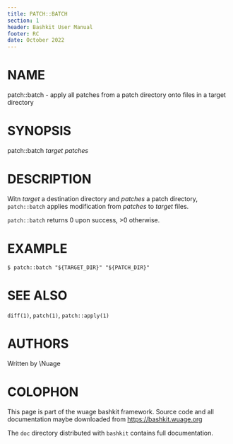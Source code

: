 ```yaml
---
title: PATCH::BATCH
section: 1
header: Bashkit User Manual
footer: RC
date: October 2022
---
```


# NAME

patch::batch - apply all patches from a patch directory onto files in a target directory

# SYNOPSIS

patch::batch *target* *patches*

# DESCRIPTION

Witn *target* a destination directory and *patches* a patch directory,
`patch::batch` applies modification from *patches* to *target* files.

`patch::batch` returns 0 upon success, >0 otherwise.

# EXAMPLE

    $ patch::batch "${TARGET_DIR}" "${PATCH_DIR}"

# SEE ALSO

`diff(1)`, `patch(1)`, `patch::apply(1)`

# AUTHORS
Written by \\Nuage

# COLOPHON
This page is part of the wuage bashkit framework. Source code and all
documentation maybe downloaded from <https://bashkit.wuage.org>

The `doc` directory distributed with `bashkit` contains full documentation.
